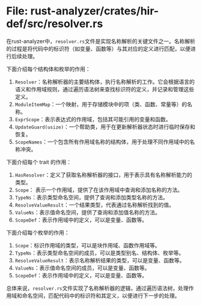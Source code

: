 # File: rust-analyzer/crates/hir-def/src/resolver.rs

在rust-analyzer中，`resolver.rs`文件是实现名称解析的关键文件之一。名称解析的过程是将代码中的标识符（如变量、函数等）与其对应的定义进行匹配，以便进行后续处理。

下面介绍每个结构体和枚举的作用：

1. `Resolver`：名称解析器的主要结构体，执行名称解析的工作。它会根据语言的语义和作用域规则，通过遍历语法树来查找标识符的定义，并记录和管理这些定义。
2. `ModuleItemMap`：一个映射，用于存储模块中的项（类、函数、常量等）的名称。
3. `ExprScope`：表示表达式的作用域，包括其可能引用的变量和函数。
4. `UpdateGuard(usize)`：一个帮助类，用于在更新解析器状态时进行临时保存和恢复。
5. `ScopeNames`：一个包含所有作用域名称的结构体，用于处理不同作用域中的名称冲突。

下面介绍每个 trait 的作用：

1. `HasResolver`：定义了获取名称解析器的接口，用于表示具有名称解析能力的类型。
2. `Scope`： 表示一个作用域，提供了在该作用域中查询和添加名称的方法。
3. `TypeNs`：表示类型命名空间，提供了查询和添加类型名称的方法。
4. `ResolveValueResult`：一个结果类型，代表通过名称解析找到的值。
5. `ValueNs`：表示值命名空间，提供了查询和添加值名称的方法。
6. `ScopeDef`：表示作用域中的定义，可以是变量、函数等。

下面介绍每个枚举的作用：

1. `Scope`：标识作用域的类型，可以是块作用域、函数作用域等。
2. `TypeNs`：表示类型命名空间的成员，可以是类型别名、结构体、枚举等。
3. `ResolveValueResult`：表示名称解析结果的类型，可以是变量、函数等。
4. `ValueNs`：表示值命名空间的成员，可以是变量、函数等。
5. `ScopeDef`：表示作用域中的定义，可以是变量、函数等。

总体来说，`resolver.rs`文件实现了名称解析器的逻辑，通过遍历语法树，处理作用域和命名空间，匹配代码中的标识符和其定义，以便进行下一步的处理。

